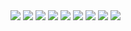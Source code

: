 <img src="/images/design_portfolio/3/image1.webp"/>
<img src="/images/design_portfolio/3/image2.webp"/>
<img src="/images/design_portfolio/3/image3.webp"/>
<img src="/images/design_portfolio/3/image4.webp"/>
<img src="/images/design_portfolio/3/image5.webp"/>
<img src="/images/design_portfolio/3/image6.webp"/>
<img src="/images/design_portfolio/3/image7.webp"/>
<img src="/images/design_portfolio/3/image8.webp"/>
<img src="/images/design_portfolio/3/image9.webp"/>